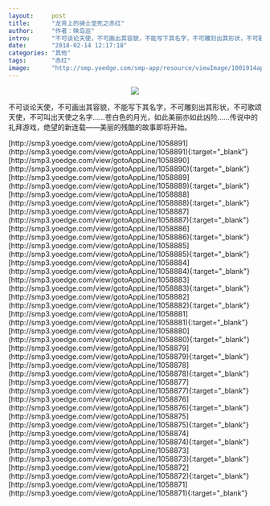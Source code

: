 ```yaml
---
layout:     post
title:      "龙背上的骑士至死之赤红"
author:     "作者：映岛巡"
intro:      "不可谈论天使，不可画出其容貌，不能写下其名字，不可雕刻出其形状，不可歌颂天使，不可叫出天使之名字……苍白色的月光，如此美丽亦如此凶险……传说中的礼拜游戏，绝望的新连载——美丽的残酷的故事即将开始。"
date:       "2018-02-14 12:17:18"
categories: "其他"
tags:       "赤红"
image:      "http://smp.yoedge.com/smp-app/resource/viewImage/1001914appline.png"
---
```

<div style="text-align: center">
<p><img src="http://smp.yoedge.com/smp-app/resource/viewImage/1001914appline.png"/></p>
</div>
<p class="post-meta">
<span>不可谈论天使，不可画出其容貌，不能写下其名字，不可雕刻出其形状，不可歌颂天使，不可叫出天使之名字……苍白色的月光，如此美丽亦如此凶险……传说中的礼拜游戏，绝望的新连载——美丽的残酷的故事即将开始。</span>
</p>
[http://smp3.yoedge.com/view/gotoAppLine/1058891](http://smp3.yoedge.com/view/gotoAppLine/1058891){:target="_blank"}
[http://smp3.yoedge.com/view/gotoAppLine/1058890](http://smp3.yoedge.com/view/gotoAppLine/1058890){:target="_blank"}
[http://smp3.yoedge.com/view/gotoAppLine/1058889](http://smp3.yoedge.com/view/gotoAppLine/1058889){:target="_blank"}
[http://smp3.yoedge.com/view/gotoAppLine/1058888](http://smp3.yoedge.com/view/gotoAppLine/1058888){:target="_blank"}
[http://smp3.yoedge.com/view/gotoAppLine/1058887](http://smp3.yoedge.com/view/gotoAppLine/1058887){:target="_blank"}
[http://smp3.yoedge.com/view/gotoAppLine/1058886](http://smp3.yoedge.com/view/gotoAppLine/1058886){:target="_blank"}
[http://smp3.yoedge.com/view/gotoAppLine/1058885](http://smp3.yoedge.com/view/gotoAppLine/1058885){:target="_blank"}
[http://smp3.yoedge.com/view/gotoAppLine/1058884](http://smp3.yoedge.com/view/gotoAppLine/1058884){:target="_blank"}
[http://smp3.yoedge.com/view/gotoAppLine/1058883](http://smp3.yoedge.com/view/gotoAppLine/1058883){:target="_blank"}
[http://smp3.yoedge.com/view/gotoAppLine/1058882](http://smp3.yoedge.com/view/gotoAppLine/1058882){:target="_blank"}
[http://smp3.yoedge.com/view/gotoAppLine/1058881](http://smp3.yoedge.com/view/gotoAppLine/1058881){:target="_blank"}
[http://smp3.yoedge.com/view/gotoAppLine/1058880](http://smp3.yoedge.com/view/gotoAppLine/1058880){:target="_blank"}
[http://smp3.yoedge.com/view/gotoAppLine/1058879](http://smp3.yoedge.com/view/gotoAppLine/1058879){:target="_blank"}
[http://smp3.yoedge.com/view/gotoAppLine/1058878](http://smp3.yoedge.com/view/gotoAppLine/1058878){:target="_blank"}
[http://smp3.yoedge.com/view/gotoAppLine/1058877](http://smp3.yoedge.com/view/gotoAppLine/1058877){:target="_blank"}
[http://smp3.yoedge.com/view/gotoAppLine/1058876](http://smp3.yoedge.com/view/gotoAppLine/1058876){:target="_blank"}
[http://smp3.yoedge.com/view/gotoAppLine/1058875](http://smp3.yoedge.com/view/gotoAppLine/1058875){:target="_blank"}
[http://smp3.yoedge.com/view/gotoAppLine/1058874](http://smp3.yoedge.com/view/gotoAppLine/1058874){:target="_blank"}
[http://smp3.yoedge.com/view/gotoAppLine/1058873](http://smp3.yoedge.com/view/gotoAppLine/1058873){:target="_blank"}
[http://smp3.yoedge.com/view/gotoAppLine/1058872](http://smp3.yoedge.com/view/gotoAppLine/1058872){:target="_blank"}
[http://smp3.yoedge.com/view/gotoAppLine/1058871](http://smp3.yoedge.com/view/gotoAppLine/1058871){:target="_blank"}


